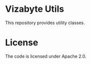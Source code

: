 # Vizabyte Utils

This repository provides utility classes.


# License

The code is licensed under Apache 2.0.